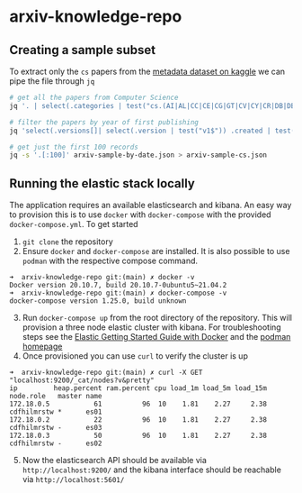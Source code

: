 # arxiv-knowledge-repo

## Creating a sample subset

To extract only the `cs` papers from the [metadata dataset on kaggle](https://www.kaggle.com/Cornell-University/arxiv) we can pipe the file through `jq`
```sh
# get all the papers from Computer Science
jq '. | select(.categories | test("cs.(AI|AL|CC|CE|CG|GT|CV|CY|CR|DB|DB|DL|DM|DC|ET|FL|GL|AR|HC|IR|IT|LO|LG|MS|MA|MM|NI|NE|NA|OS|OH|PF|PL|RO|SI|SE|SD|SC|SY)")) | .' arxiv-metadata-oai-snapshot.json > arxiv-sample.json

# filter the papers by year of first publishing
jq 'select(.versions[]| select(.version | test("v1$")) .created | test("2010|2011|2012|2013|2014|2015|2016|2017|2018|2019|2020|2021")) ' arxiv-sample.json > arxiv-sample-by-date.json

# get just the first 100 records
jq -s '.[:100]' arxiv-sample-by-date.json > arxiv-sample-cs.json
```

## Running the elastic stack locally

The application requires an available elasticsearch and kibana. An easy way to provision this is to use `docker` with `docker-compose` with the provided `docker-compose.yml`. To get started

1. `git clone` the repository
2. Ensure `docker` and `docker-compose` are installed. It is also possible to use `podman` with the respective compose command.
```
➜  arxiv-knowledge-repo git:(main) ✗ docker -v
Docker version 20.10.7, build 20.10.7-0ubuntu5~21.04.2
➜  arxiv-knowledge-repo git:(main) ✗ docker-compose -v
docker-compose version 1.25.0, build unknown
```
3. Run `docker-compose up` from the root directory of the repository. This will provision a three node elastic cluster with kibana. For troubleshooting steps see the [Elastic Getting Started Guide with Docker](https://www.elastic.co/guide/en/elastic-stack-get-started/current/get-started-docker.html) and the [podman homepage](https://podman.io/)
4. Once provisioned you can use `curl` to verify the cluster is up
```
➜  arxiv-knowledge-repo git:(main) ✗ curl -X GET "localhost:9200/_cat/nodes?v&pretty"
ip         heap.percent ram.percent cpu load_1m load_5m load_15m node.role   master name
172.18.0.5           61          96  10    1.81    2.27     2.38 cdfhilmrstw *      es01
172.18.0.2           22          96  10    1.81    2.27     2.38 cdfhilmrstw -      es03
172.18.0.3           50          96  10    1.81    2.27     2.38 cdfhilmrstw -      es02
```
5. Now the elasticsearch API should be available via `http://localhost:9200/` and the kibana interface should be reachable via `http://localhost:5601/`

